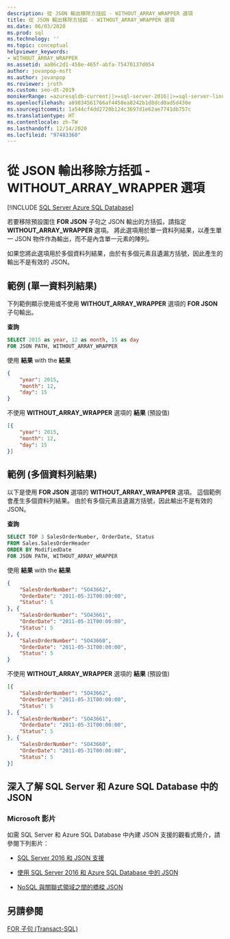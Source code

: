 ```yaml
---
description: 從 JSON 輸出移除方括弧 - WITHOUT_ARRAY_WRAPPER 選項
title: 從 JSON 輸出移除方括弧 - WITHOUT_ARRAY_WRAPPER 選項
ms.date: 06/03/2020
ms.prod: sql
ms.technology: ''
ms.topic: conceptual
helpviewer_keywords:
- WITHOUT_ARRAY_WRAPPER
ms.assetid: aa86c2d1-458e-465f-abfa-75470137d054
author: jovanpop-msft
ms.author: jovanpop
ms.reviewer: jroth
ms.custom: seo-dt-2019
monikerRange: =azuresqldb-current||>=sql-server-2016||>=sql-server-linux-2017||=azuresqldb-mi-current
ms.openlocfilehash: a89834561766af4458ea8242b1d8dcd0ad5d430e
ms.sourcegitcommit: 1a544cf4dd2720b124c3697d1e62ae7741db757c
ms.translationtype: HT
ms.contentlocale: zh-TW
ms.lasthandoff: 12/14/2020
ms.locfileid: "97483360"
---
```

# <a name="remove-square-brackets-from-json---without_array_wrapper-option"></a>從 JSON 輸出移除方括弧 - WITHOUT_ARRAY_WRAPPER 選項
[!INCLUDE [SQL Server Azure SQL Database](../../includes/applies-to-version/sqlserver2016-asdb.md)]

若要移除預設圍住 **FOR JSON** 子句之 JSON 輸出的方括弧，請指定 **WITHOUT_ARRAY_WRAPPER** 選項。 將此選項用於單一資料列結果，以產生單一 JSON 物件作為輸出，而不是內含單一元素的陣列。

如果您將此選項用於多個資料列結果，由於有多個元素且遺漏方括號，因此產生的輸出不是有效的 JSON。  
  
## <a name="example-single-row-result"></a>範例 (單一資料列結果)  
下列範例顯示使用或不使用 **WITHOUT_ARRAY_WRAPPER** 選項的 **FOR JSON** 子句輸出。  
  
 **查詢**  
  
```sql  
SELECT 2015 as year, 12 as month, 15 as day  
FOR JSON PATH, WITHOUT_ARRAY_WRAPPER 
```  

 使用 **結果** with the **結果**  
  
```json  
{
    "year": 2015,
    "month": 12,
    "day": 15
} 
```  
  
 不使用 **WITHOUT_ARRAY_WRAPPER** 選項的 **結果** (預設值)  
  
```json  
[{
    "year": 2015,
    "month": 12,
    "day": 15
}]
```  

## <a name="example-multiple-row-result"></a>範例 (多個資料列結果)
以下是使用 **FOR JSON** 選項的 **WITHOUT_ARRAY_WRAPPER** 選項。 這個範例會產生多個資料列結果。 由於有多個元素且遺漏方括號，因此輸出不是有效的 JSON。
  
 **查詢**  
  
```sql  
SELECT TOP 3 SalesOrderNumber, OrderDate, Status  
FROM Sales.SalesOrderHeader  
ORDER BY ModifiedDate  
FOR JSON PATH, WITHOUT_ARRAY_WRAPPER 
```  
  
 使用 **結果** with the **結果**  
  
```json  
{
    "SalesOrderNumber": "SO43662",
    "OrderDate": "2011-05-31T00:00:00",
    "Status": 5
}, {
    "SalesOrderNumber": "SO43661",
    "OrderDate": "2011-05-31T00:00:00",
    "Status": 5
}, {
    "SalesOrderNumber": "SO43660",
    "OrderDate": "2011-05-31T00:00:00",
    "Status": 5
} 
```  
  
 不使用 **WITHOUT_ARRAY_WRAPPER** 選項的 **結果** (預設值)  
  
```json  
[{
    "SalesOrderNumber": "SO43662",
    "OrderDate": "2011-05-31T00:00:00",
    "Status": 5
}, {
    "SalesOrderNumber": "SO43661",
    "OrderDate": "2011-05-31T00:00:00",
    "Status": 5
}, {
    "SalesOrderNumber": "SO43660",
    "OrderDate": "2011-05-31T00:00:00",
    "Status": 5
}]
```  

## <a name="learn-more-about-json-in-sql-server-and-azure-sql-database"></a>深入了解 SQL Server 和 Azure SQL Database 中的 JSON  
  
### <a name="microsoft-videos"></a>Microsoft 影片

如需 SQL Server 和 Azure SQL Database 中內建 JSON 支援的觀看式簡介，請參閱下列影片：

-   [SQL Server 2016 和 JSON 支援](https://channel9.msdn.com/Shows/Data-Exposed/SQL-Server-2016-and-JSON-Support)

-   [使用 SQL Server 2016 和 Azure SQL Database 中的 JSON](https://channel9.msdn.com/Shows/Data-Exposed/Using-JSON-in-SQL-Server-2016-and-Azure-SQL-Database)

-   [NoSQL 與關聯式領域之間的橋樑 JSON](https://channel9.msdn.com/events/DataDriven/SQLServer2016/JSON-as-a-bridge-betwen-NoSQL-and-relational-worlds)
  
## <a name="see-also"></a>另請參閱  
 [FOR 子句 &#40;Transact-SQL&#41;](../../t-sql/queries/select-for-clause-transact-sql.md)  
  
  
